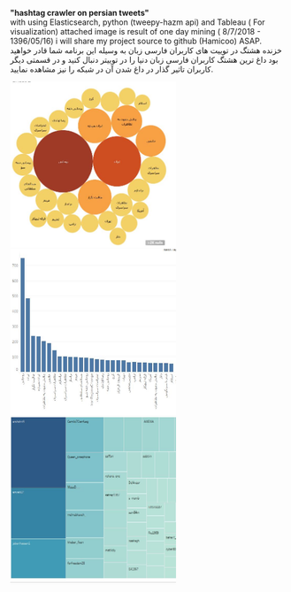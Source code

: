 <b>"hashtag crawler on persian tweets"</b>
<br>
with using Elasticsearch, python (tweepy-hazm api) and Tableau ( For visualization)
attached image is result of one day mining ( 8/7/2018 - 1396/05/16)
i will share my project source to github (Hamicoo) ASAP.
<br>
خزنده هشتگ در توییت های کاربران فارسی زبان
به وسیله این برنامه شما قادر خواهید بود داغ ترین هشتگ کاربران فارسی زبان دنیا را در توییتر دنبال کنید
و در قسمتی دیگر کاربران تاثیر گذار در داغ شدن آن در شبکه را نیز مشاهده نمایید.

<img src="https://github.com/hamicoo/twitter_persian_crawler/blob/master/2.JPG" height="300" width="300"><img src="https://github.com/hamicoo/twitter_persian_crawler/blob/master/3.JPG" height="300" width="300"><img src="https://github.com/hamicoo/twitter_persian_crawler/blob/master/users.JPG" height="300" width="300">



